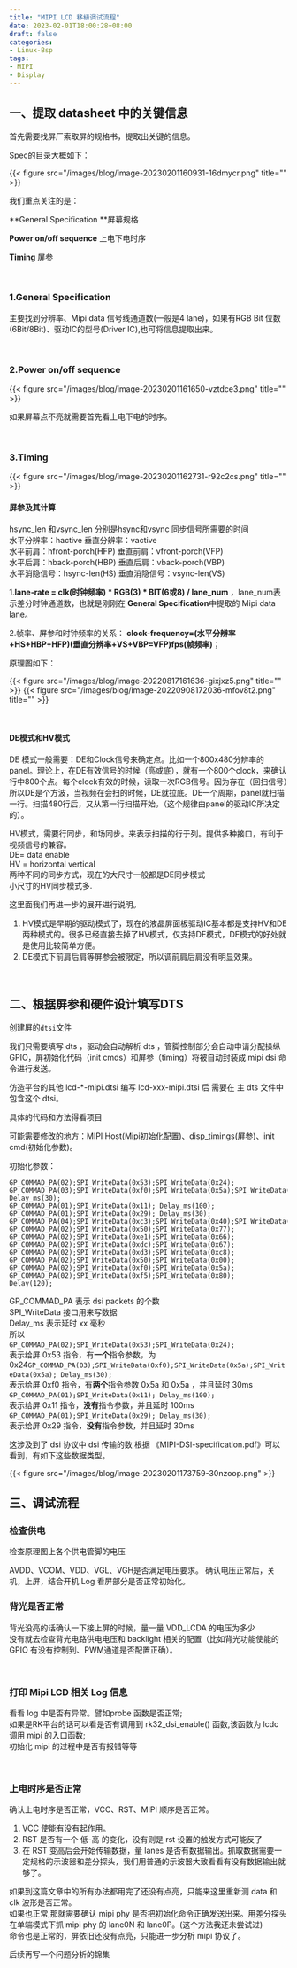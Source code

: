 ```yaml
---
title: "MIPI LCD 移植调试流程"
date: 2023-02-01T18:00:28+08:00
draft: false
categories: 
- Linux-Bsp
tags: 
- MIPI
- Display
---
```



## 一、提取 datasheet 中的关键信息

首先需要找屏厂索取屏的规格书，提取出关键的信息。

Spec的目录大概如下：

{{< figure src="/images/blog/image-20230201160931-16dmycr.png" title="" >}}​​​

我们重点关注的是：

**General Specification ​**屏幕规格

**Power on/off sequence** 上电下电时序

**Timing** 屏参

‍

### 1.**General Specification ​**

主要找到分辨率、Mipi data 信号线通道数(一般是4 lane)，如果有RGB Bit 位数(6Bit/8Bit)、驱动IC的型号(Driver IC),也可将信息提取出来。

‍

### 2.**Power on/off sequence**

{{< figure src="/images/blog/image-20230201161650-vztdce3.png" title="" >}}​​

如果屏幕点不亮就需要首先看上电下电的时序。

‍

### 3.**Timing**

{{< figure src="/images/blog/image-20230201162731-r92c2cs.png" title="" >}}​​


#### 屏参及其计算

hsync_len 和vsync_len 分别是hsync和vsync 同步信号所需要的时间  
水平分辨率：hactive  垂直分辨率：vactive  
水平前肩：hfront-porch(HFP) 垂直前肩：vfront-porch(VFP)  
水平后肩：hback-porch(HBP) 垂直后肩：vback-porch(VBP)  
水平消隐信号：hsync-len(HS) 垂直消隐信号：vsync-len(VS)

1.**lane-rate = clk(时钟频率) * RGB(3) * BIT(6或8) / lane_num** ，lane_num表示差分时钟通道数，也就是刚刚在 **General Specification**中提取的 Mipi data lane。

2.帧率、屏参和时钟频率的关系： **clock-frequency=(水平分辨率+HS+HBP+HFP)(垂直分辨率+VS+VBP=VFP)fps(帧频率)**；

原理图如下：

{{< figure src="/images/blog/image-20220817161636-gixjxz5.png" title="" >}}​
{{< figure src="/images/blog/image-20220908172036-mfov8t2.png" title="" >}}​

​

#### DE模式和HV模式

DE 模式一般需要：DE和Clock信号来确定点。比如一个800x480分辨率的panel。理论上，在DE有效信号的时候（高或底），就有一个800个clock，来确认行中800个点。每个clock有效的时候，读取一次RGB信号。因为存在（回扫信号）所以DE是个方波，当视频在会扫的时候，DE就拉底。DE一个周期，panel就扫描一行。扫描480行后，又从第一行扫描开始。（这个规律由panel的驱动IC所决定的）。

HV模式，需要行同步，和场同步。来表示扫描的行于列。提供多种接口，有利于视频信号的兼容。  
DE= data enable  
HV = horizontal vertical  
两种不同的同步方式，现在的大尺寸一般都是DE同步模式  
小尺寸的HV同步模式多.

这里面我们再进一步的展开进行说明。

1. HV模式是早期的驱动模式了，现在的液晶屏面板驱动IC基本都是支持HV和DE两种模式的。很多已经直接去掉了HV模式，仅支持DE模式，DE模式的好处就是使用比较简单方便。
2. DE模式下前肩后肩等屏参会被限定，所以调前肩后肩没有明显效果。

‍

## 二、根据屏参和硬件设计填写DTS

创建屏的`dtsi`​文件

我们只需要填写 dts ，驱动会自动解析 dts ，管脚控制部分会自动申请分配操纵 GPIO，屏初始化代码（init cmds）和屏参（timing）将被自动封装成 mipi dsi 命令进行发送。

仿造平台的其他 lcd-*-mipi.dtsi 编写 lcd-xxx-mipi.dtsi 后 需要在 主 dts 文件中包含这个 dtsi。

具体的代码和方法得看项目

可能需要修改的地方：MIPI Host(Mipi初始化配置)、disp_timings(屏参)、init cmd(初始化参数)。

初始化参数：

```gcode
GP_COMMAD_PA(02);SPI_WriteData(0x53);SPI_WriteData(0x24);
GP_COMMAD_PA(03);SPI_WriteData(0xf0);SPI_WriteData(0x5a);SPI_WriteData(0x5a); Delay_ms(30);
GP_COMMAD_PA(01);SPI_WriteData(0x11); Delay_ms(100);
GP_COMMAD_PA(01);SPI_WriteData(0x29); Delay_ms(30);
GP_COMMAD_PA(04);SPI_WriteData(0xc3);SPI_WriteData(0x40);SPI_WriteData(0x00);SPI_WriteData(0x28);
GP_COMMAD_PA(02);SPI_WriteData(0x50);SPI_WriteData(0x77);
GP_COMMAD_PA(02);SPI_WriteData(0xe1);SPI_WriteData(0x66);
GP_COMMAD_PA(02);SPI_WriteData(0xdc);SPI_WriteData(0x67);
GP_COMMAD_PA(02);SPI_WriteData(0xd3);SPI_WriteData(0xc8);
GP_COMMAD_PA(02);SPI_WriteData(0x50);SPI_WriteData(0x00);
GP_COMMAD_PA(02);SPI_WriteData(0xf0);SPI_WriteData(0x5a);
GP_COMMAD_PA(02);SPI_WriteData(0xf5);SPI_WriteData(0x80);
Delay(120);
```

GP_COMMAD_PA 表示 dsi packets 的个数  
SPI_WriteData 接口用来写数据  
Delay_ms 表示延时 xx 毫秒  
所以  
​`GP_COMMAD_PA(02);SPI_WriteData(0x53);SPI_WriteData(0x24);`​  
表示给屏 0x53 指令，有**一个**指令参数，为 0x24`GP_COMMAD_PA(03);SPI_WriteData(0xf0);SPI_WriteData(0x5a);SPI_WriteData(0x5a); Delay_ms(30);`​  
表示给屏 0xf0 指令，有**两个**指令参数 0x5a 和 0x5a ，并且延时 30ms  
​`GP_COMMAD_PA(01);SPI_WriteData(0x11); Delay_ms(100);`​  
表示给屏 0x11 指令，**没有**指令参数，并且延时 100ms  
​`GP_COMMAD_PA(01);SPI_WriteData(0x29); Delay_ms(30);`​  
表示给屏 0x29 指令，**没有**指令参数，并且延时 30ms

这涉及到了 dsi 协议中 dsi 传输的数
根据 《MIPI-DSI-specification.pdf》可以看到，有如下这些数据类型。

{{< figure src="/images/blog/image-20230201173759-30nzoop.png" >}}



## 三、调试流程

### 检查供电

检查原理图上各个供电管脚的电压

AVDD、VCOM、VDD、VGL、VGH是否满足电压要求。
确认电压正常后，关机，上屏，结合开机 Log 看屏部分是否正常初始化。

### 背光是否正常

背光没亮的话确认一下接上屏的时候，量一量 VDD_LCDA 的电压为多少  
没有就去检查背光电路供电电压和 backlight 相关的配置（比如背光功能使能的 GPIO 有没有控制到、PWM通道是否配置正确）。

‍

### 打印 Mipi LCD 相关 Log 信息

看看 log 中是否有异常。譬如probe 函数是否正常;  
如果是RK平台的话可以看是否有调用到 rk32_dsi_enable() 函数,该函数为 lcdc 调用 mipi 的入口函数;  
初始化 mipi 的过程中是否有报错等等

‍

### 上电时序是否正常

确认上电时序是否正常，VCC、RST、MIPI 顺序是否正常。

1. VCC 使能有没有起作用。
2. RST 是否有一个 低-高 的变化，没有则是 rst 设置的触发方式可能反了
3. 在 RST 变高后会开始传输数据，量 lanes 是否有数据输出。抓取数据需要一定规格的示波器和差分探头，我们用普通的示波器大致看看有没有数据输出就够了。

如果到这篇文章中的所有办法都用完了还没有点亮，只能来这里重新测 data 和 clk 波形是否正常。  
如果也正常,那就需要确认 mipi phy 是否把初始化命令正确发送出来。用差分探头在单端模式下抓 mipi phy 的 lane0N 和 lane0P。(这个方法我还未尝试过)  
命令也是正常的，屏依旧还没有点亮，只能进一步分析 mipi 协议了。

后续再写一个问题分析的锦集

‍
